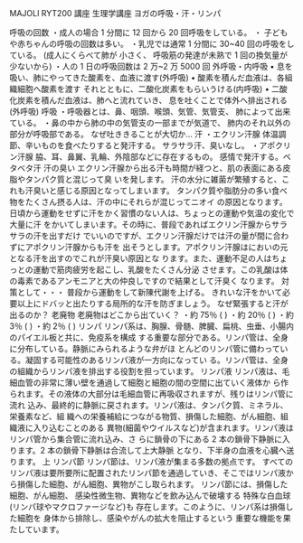 MAJOLI RYT200 講座
生理学講座
ヨガの呼吸・汗・リンパ

呼吸の回数
・成人の場合 1 分間に 12 回から 20 回呼吸をしている。
・ 子どもや赤ちゃんの呼吸の回数は多い。
・乳児では通常 1 分間に 30~40 回の呼吸をしている。
(成人にくらべて肺が 小さく、 呼吸筋の発達が未熟で 1 回の換気量が少ないから)
・人の 1 日の呼吸回数は 2 万~2 万 5000 回
外呼吸・内呼吸
• 息を吸い、肺にやってきた酸素を、血液に渡す(外呼吸)
• 酸素を積んだ血液は、各組織細胞へ酸素を渡す
それとともに、二酸化炭素をもらいうける(内呼吸)
• 二酸化炭素を積んだ血液は、肺へと流れていき、
息を吐くことで体外へ排出される(外呼吸)
呼吸
・呼吸器とは、鼻、咽頭、喉頭、気管、気管支、
肺によって出来ている。
・鼻の中から肺の中の気管支の一部までが気道で、
肺内のそれ以外の部分が呼吸部である。
なぜ吐ききることが大切か…
汗
・エクリン汗腺
体温調節、辛いものを食べたりすると発汗する。
サラサラ汗、臭いなし。
・アポクリン汗腺
脇、耳、鼻翼、乳輪、外陰部などに存在するもの。
感情で発汗する。ベタベタ汗
汗の臭い
エクリン汗腺から出る汗も時間が経つと、肌の表面にある皮脂やタンパク質と混じって臭
いを発します。
汗の水分に雑菌が繁殖すると、これも汗臭いと感じる原因となってしまいます。
タンパク質や脂肪分の多い食べ物をたくさん摂る人は、汗の中にそれらが混じってニオイ
の原因となります。
日頃から運動をせずに汗をかく習慣のない人は、ちょっとの運動や気温の変化で大量に汗
をかいてしまいます。その時に、普段であればエクリン汗腺からサラサラの汗を出すだけ
でいいのですが、エクリン汗腺だけでは汗の量が間に合わずにアポクリン汗腺からも汗を
出そうとします。アポクリン汗腺はにおいの元となる汗を出すのでこれが汗臭い原因とな
ります。また、運動不足の人はちょっとの運動で筋肉疲労を起こし、乳酸をたくさん分泌
させます。この乳酸は体の毒素であるアンモニアと大の仲良しですので結果として汗臭く
なります。
対策として・・・
普段から運動をして新陳代謝を上げる。
きれいな汗をかいて必要以上にドバッと出たりする局所的な汗を防ぎましょう。
なぜ緊張すると汗が出るのか？
老廃物
老廃物はどこから出ていく？
・約 75％ ( )
・約 20％ ( )
・約 3％ ( )
・約 2％ ( )
リンパ
リンパ系は、胸腺、骨髄、脾臓、扁桃、虫垂、小腸内のパイエル板と共に、免疫系を構成
する重要な部分である。リンパ管は、全身に分布している。静脈にみられるような弁がほ
とんどのリンパ管に備わっている。凝固する可能性のあるリンパ液が一方向になってい
る。リンパ管は、全身の組織からリンパ液を排出する役割を担っています。
リンパ液
リンパ液は、毛細血管の非常に薄い壁を通過して細胞と細胞の間の空間に出ていく液体か
ら作られます。その液体の大部分は毛細血管に再吸収されますが、残りはリンパ管に流れ
込み、最終的に静脈に戻されます。リンパ液は、タンパク質、ミネラル、栄養素など、組
織への栄養補給につながる物質、損傷した細胞、がん細胞、組織液に入り込むことのある
異物(細菌やウイルスなど)が含まれます。リンパ液はリンパ管から集合管に流れ込み、さ
らに鎖骨の下にある 2 本の鎖骨下静脈に入ります。2 本の鎖骨下静脈は合流して上大静脈
となり、下半身の血液を心臓へ送ります。
上
リンパ節
リンパ節は、リンパ液が集まる多数の拠点です。
すべてのリンパ液は要所要所に配置されたリンパ節を通過していき、そこではリンパ液か
ら損傷した細胞、がん細胞、異物がこし取られます。
リンパ節には、損傷した細胞、がん細胞、
感染性微生物、異物などを飲み込んで破壊する
特殊な白血球(リンパ球やマクロファージなど)も
存在します。このように、リンパ系は損傷した細胞を
身体から排除し、感染やがんの拡大を阻止するという
重要な機能を果たしています。

